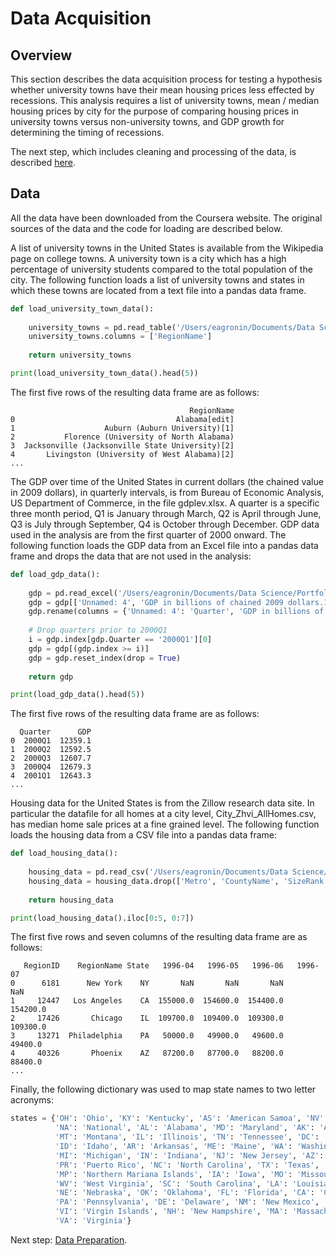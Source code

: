 # Data Acquisition

## Overview
This section describes the data acquisition process for testing a hypothesis whether university towns have their mean housing prices less effected by recessions.  This analysis requires a list of university towns, mean / median housing prices by city for the purpose of comparing housing prices in university towns versus non-university towns, and GDP growth for determining the timing of recessions.

The next step, which includes cleaning and processing of the data, is described [here](https://eagronin.github.io/university-towns-prepare/).

## Data 
All the data have been downloaded from the Coursera website. The original sources of the data and the code for loading are described below.

A list of university towns in the United States is available from the Wikipedia page on college towns.  A university town is a city which has a high percentage of university students compared to the total population of the city.  The following function loads a list of university towns and states in which these towns are located from a text file into a pandas data frame.

```python
def load_university_town_data():
    
    university_towns = pd.read_table('/Users/eagronin/Documents/Data Science/Portfolio/Project Data/university_towns.txt', header = None)
    university_towns.columns = ['RegionName']
    
    return university_towns

print(load_university_town_data().head(5))    

```

The first five rows of the resulting data frame are as follows:

```
                                        RegionName
0                                    Alabama[edit]
1                    Auburn (Auburn University)[1]
2           Florence (University of North Alabama)
3  Jacksonville (Jacksonville State University)[2]
4       Livingston (University of West Alabama)[2]
...
```

The GDP over time of the United States in current dollars (the chained value in 2009 dollars), in quarterly intervals, is from Bureau of Economic Analysis, US Department of Commerce,  in the file gdplev.xlsx. 
A quarter is a specific three month period, Q1 is January through March, Q2 is April through June, 
Q3 is July through September, Q4 is October through December.
GDP data used in the analysis are from the first quarter of 2000 onward.  The following function loads the GDP data from an Excel file into a pandas data frame and drops the data that are not used in the analysis:  

```python
def load_gdp_data():
    
    gdp = pd.read_excel('/Users/eagronin/Documents/Data Science/Portfolio/Project Data/gdplev.xlsx', skiprows = 5)
    gdp = gdp[['Unnamed: 4', 'GDP in billions of chained 2009 dollars.1']]
    gdp.rename(columns = {'Unnamed: 4': 'Quarter', 'GDP in billions of chained 2009 dollars.1': 'GDP'}, inplace = True)
    
    # Drop quarters prior to 2000Q1
    i = gdp.index[gdp.Quarter == '2000Q1'][0]
    gdp = gdp[(gdp.index >= i)]
    gdp = gdp.reset_index(drop = True)
    
    return gdp

print(load_gdp_data().head(5))    

```

The first five rows of the resulting data frame are as follows:

```
  Quarter      GDP
0  2000Q1  12359.1
1  2000Q2  12592.5
2  2000Q3  12607.7
3  2000Q4  12679.3
4  2001Q1  12643.3
...
```

Housing data for the United States is from the Zillow research data site.  In particular the datafile for all homes at a city level, City_Zhvi_AllHomes.csv, has median home sale prices at a fine grained level.  The following function loads the housing data from a CSV file into a pandas data frame:

```python
def load_housing_data():
    
    housing_data = pd.read_csv('/Users/eagronin/Documents/Data Science/Portfolio/Project Data/City_Zhvi_AllHomes.csv', header = 0)
    housing_data = housing_data.drop(['Metro', 'CountyName', 'SizeRank'], axis = 1)
    
    return housing_data

print(load_housing_data().iloc[0:5, 0:7])
```

The first five rows and seven columns of the resulting data frame are as follows:

```
   RegionID    RegionName State   1996-04   1996-05   1996-06   1996-07
0      6181      New York    NY       NaN       NaN       NaN       NaN
1     12447   Los Angeles    CA  155000.0  154600.0  154400.0  154200.0
2     17426       Chicago    IL  109700.0  109400.0  109300.0  109300.0
3     13271  Philadelphia    PA   50000.0   49900.0   49600.0   49400.0
4     40326       Phoenix    AZ   87200.0   87700.0   88200.0   88400.0
...
```

Finally, the following dictionary was used to map state names to two letter acronyms:

```python
states = {'OH': 'Ohio', 'KY': 'Kentucky', 'AS': 'American Samoa', 'NV': 'Nevada', 'WY': 'Wyoming', 
          'NA': 'National', 'AL': 'Alabama', 'MD': 'Maryland', 'AK': 'Alaska', 'UT': 'Utah', 'OR': 'Oregon', 
          'MT': 'Montana', 'IL': 'Illinois', 'TN': 'Tennessee', 'DC': 'District of Columbia', 'VT': 'Vermont', 
          'ID': 'Idaho', 'AR': 'Arkansas', 'ME': 'Maine', 'WA': 'Washington', 'HI': 'Hawaii', 'WI': 'Wisconsin', 
          'MI': 'Michigan', 'IN': 'Indiana', 'NJ': 'New Jersey', 'AZ': 'Arizona', 'GU': 'Guam', 'MS': 'Mississippi', 
          'PR': 'Puerto Rico', 'NC': 'North Carolina', 'TX': 'Texas', 'SD': 'South Dakota', 
          'MP': 'Northern Mariana Islands', 'IA': 'Iowa', 'MO': 'Missouri', 'CT': 'Connecticut', 
          'WV': 'West Virginia', 'SC': 'South Carolina', 'LA': 'Louisiana', 'KS': 'Kansas', 'NY': 'New York', 
          'NE': 'Nebraska', 'OK': 'Oklahoma', 'FL': 'Florida', 'CA': 'California', 'CO': 'Colorado', 
          'PA': 'Pennsylvania', 'DE': 'Delaware', 'NM': 'New Mexico', 'RI': 'Rhode Island', 'MN': 'Minnesota', 
          'VI': 'Virgin Islands', 'NH': 'New Hampshire', 'MA': 'Massachusetts', 'GA': 'Georgia', 'ND': 'North Dakota', 
          'VA': 'Virginia'}
```

Next step:  [Data Preparation](https://eagronin.github.io/university-towns-prepare/).
